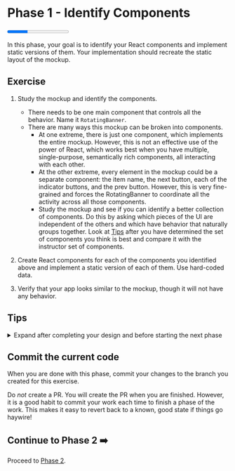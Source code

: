 # Phase 1 - Identify Components

<progress value="1" max="3"></progress>

In this phase, your goal is to identify your React components and implement static versions of them. Your implementation should recreate the static layout of the mockup.

## Exercise

1. Study the mockup and identify the components.

   - There needs to be one main component that controls all the behavior. Name it `RotatingBanner`.
   - There are many ways this mockup can be broken into components.
     - At one extreme, there is just one component, which implements the entire mockup. However, this is not an effective use of the power of React, which works best when you have multiple, single-purpose, semantically rich components, all interacting with each other.
     - At the other extreme, every element in the mockup could be a separate component: the item name, the next button, each of the indicator buttons, and the prev button. However, this is very fine-grained and forces the RotatingBanner to coordinate all the activity across all those components.
     - Study the mockup and see if you can identify a better collection of components. Do this by asking which pieces of the UI are independent of the others and which have behavior that naturally groups together. Look at [Tips](#tips) after you have determined the set of components you think is best and compare it with the instructor set of components.

1. Create React components for each of the components you identified above and implement a static version of each of them. Use hard-coded data.
1. Verify that your app looks similar to the mockup, though it will not have any behavior.

## Tips

<details markdown="1">

  <summary>Expand after completing your design and before starting the next phase</summary>

Although other breakdowns are possible, a logical breakdown has 5 components:

- The main (parent) component, `RotatingBanner`
- The `Banner` component that displays the name of the current item
- The `NextButton` component that renders a "Next" button for cycling to the next item
- The `PrevButton` component that renders a "Prev" button for cycling to the previous item
- The `Indicators` component that renders a list of buttons, each displaying an index, for cycling to a specific item; the current item will be highlighted

These components will be used in the remaining phases.

Note that in your implementation of `Indicators`, a `for-loop` can work well for rendering the buttons. For example, it could look similar to:
```js
const buttons = [];
for (let i = 0; i < count; i++) {
  buttons.push(<button>Label</button>);
}
```

</details>

## Commit the current code

When you are done with this phase, commit your changes to the branch you created for this exercise.

Do _not_ create a PR. You will create the PR when you are finished. However, it is a good habit to commit your work each time to finish a phase of the work. This makes it easy to revert back to a known, good state if things go haywire!

## Continue to Phase 2 ➡️

Proceed to [Phase 2](../phase2/).
